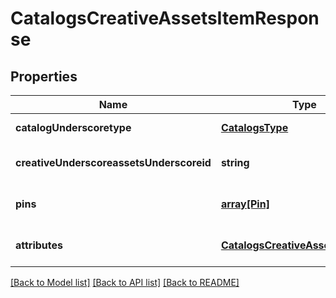 # CatalogsCreativeAssetsItemResponse

## Properties
Name | Type | Description | Notes
------------ | ------------- | ------------- | -------------
**catalogUnderscoretype** | [**CatalogsType**](CatalogsType.md) |  | [default to null]
**creativeUnderscoreassetsUnderscoreid** | **string** |  | [optional] [default to null]
**pins** | [**array[Pin]**](Pin.md) |  | [optional] [default to null]
**attributes** | [**CatalogsCreativeAssetsAttributes**](CatalogsCreativeAssetsAttributes.md) |  | [optional] [default to null]

[[Back to Model list]](../README.md#documentation-for-models) [[Back to API list]](../README.md#documentation-for-api-endpoints) [[Back to README]](../README.md)


